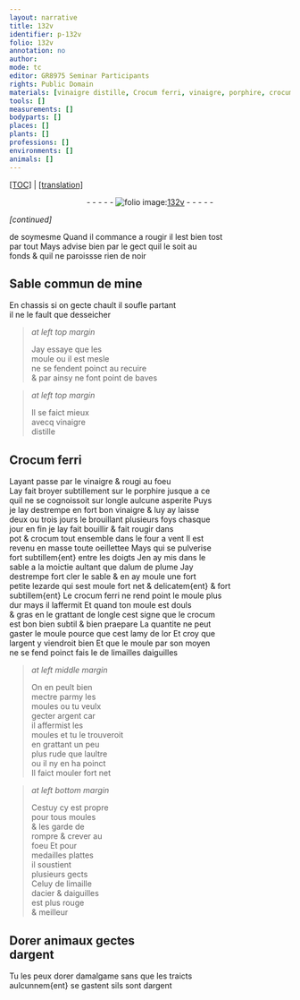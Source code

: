 ```yaml
---
layout: narrative
title: 132v
identifier: p-132v
folio: 132v
annotation: no
author:
mode: tc
editor: GR8975 Seminar Participants
rights: Public Domain
materials: [vinaigre distille, Crocum ferri, vinaigre, porphire, crocum, alum de plume, crocum ferri, or, argent, limailles daiguilles, limaille dacier & daiguilles, amalgame]
tools: []
measurements: []
bodyparts: []
places: []
plants: []
professions: []
environments: []
animals: []
---
```


<p><a href="{{ site.baseurl }}/diplomatic/" target="_blank">[TOC]</a> | <a href="{{ site.baseurl }}/texts/p-132v_tl/">[translation]</a></p><div class="folio" align="center">- - - - - <a href="http://gallica.bnf.fr/ark:/12148/btv1b10500001g/f270.item.r=" target="_blank"><img src="https://cu-mkp.github.io/2017-workshop-edition/assets/photo-icon.png" alt="folio image: " style="display:inline-block; margin-bottom:-3px;"/>132v</a> - - - - - </div>  
 
*[continued]*
  
de soymesme Quand il commance a rougir il lest bien tost<br/> par tout Mays advise bien par le gect quil le soit au<br/> fonds & quil ne paroissse rien de noir
 
 
  

## Sable commun de mine

 
En chassis si on gecte chault il soufle partant<br/> il ne le fault que desseicher
 
> *at left top margin*
> 
> 
>   Jay essaye que les<br/> moule ou il est mesle<br/> ne se fendent poinct au recuire<br/> & par ainsy ne font point de baves
 
> *at left top margin*
> 
> 
>   Il se faict mieux<br/> avecq <span class="m">vinaigre<br/> distille</span>
 
 
  

## <span class="m">Crocum ferri</span>

 
Layant passe par le <span class="m">vinaigre</span> & rougi au foeu<br/> Lay fait broyer subtillement sur le <span class="m">porphire</span> jusque a ce<br/> quil ne se cognoissoit sur longle aulcune asperite Puys<br/> je lay destrempe en fort bon <span class="m">vinaigre</span> & luy ay laisse<br/> deux ou trois jours le brouillant plusieurs foys chasque <br/> jour en fin je lay fait bouillir & fait rougir dans<br/> pot & <span class="m">crocum</span> tout ensemble dans le four a vent Il est<br/> revenu en masse toute oeillettee Mays qui se pulverise<br/> fort subtillem{ent} entre les doigts Jen ay mis dans le<br/> sable <span class="del">a</span> la moictie aultant que d<span class="m">alum de plume</span> Jay<br/> destrempe fort cler le sable & en ay moule une fort<br/> petite lezarde qui sest moule fort net & delicatem{ent} & fort<br/> subtillem{ent} Le <span class="m">crocum ferri</span> ne rend point le moule plus<br/> dur mays il laffermit Et quand ton moule est douls<br/> & gras en le grattant de longle cest signe que le <span class="m">crocum</span><br/> est bon bien subtil & bien praepare La quantite ne peut<br/> gaster le moule pource que cest lamy de l<span class="m">or</span> Et croy que<br/> l<span class="m">argent</span> y viendroit bien Et que le moule par son moyen<br/> ne se fend poinct <span class="add">fais le de <span class="m">limailles daiguilles</span></span>
 
> *at left middle margin*
> 
> 
>   On en peult bien<br/> mectre parmy les<br/> moules ou tu veulx<br/> gecter <span class="m">argent</span> car<br/> il affermist les<br/> moules et tu le trouveroit<br/> en grattant un peu<br/> plus rude que laultre<br/> ou il ny en ha poinct<br/> Il faict mouler fort net
 
> *at left bottom margin*
> 
> 
>   Cestuy cy est propre<br/> pour tous moules<br/> & les garde de<br/> rompre & crever au<br/> foeu Et pour<br/> medailles plattes<br/> il soustient<br/> plusieurs gects<br/> Celuy de <span class="m">limaille<br/> dacier & daiguilles</span><br/> est plus rouge<br/> & meilleur
 
 
  

## Dorer animaux gectes<br/> d<span class="m">argent</span>

 
Tu les peux dorer d<span class="m">amalgame</span> sans que les traicts<br/> aulcunnem{ent} se gastent sils sont d<span class="m">argent</span>
 
